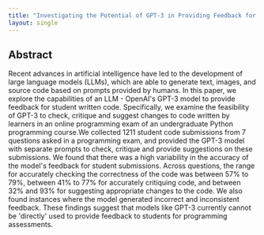 ```yaml
---
title: "Investigating the Potential of GPT-3 in Providing Feedback for Programming Assessments"
layout: single
---
```


## Abstract
Recent advances in artificial intelligence have led to the development of large language models (LLMs), which are able to generate text, images, and source code based on prompts provided by humans. In this paper, we explore the capabilities of an LLM - OpenAI's GPT-3 model to provide feedback for student written code. Specifically, we examine the feasibility of GPT-3 to check, critique and suggest changes to code written by learners in an online programming exam of an undergraduate Python programming course.We collected 1211 student code submissions from 7 questions asked in a programming exam, and provided the GPT-3 model with separate prompts to check, critique and provide suggestions on these submissions. We found that there was a high variability in the accuracy of the model's feedback for student submissions. Across questions, the range for accurately checking the correctness of the code was between 57% to 79%, between 41% to 77% for accurately critiquing code, and between 32% and 93% for suggesting appropriate changes to the code. We also found instances where the model generated incorrect and inconsistent feedback. These findings suggest that models like GPT-3 currently cannot be 'directly' used to provide feedback to students for programming assessments.
